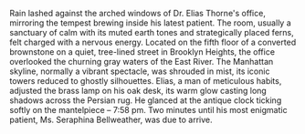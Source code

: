 Rain lashed against the arched windows of Dr. Elias Thorne's office, mirroring the tempest brewing inside his latest patient. The room, usually a sanctuary of calm with its muted earth tones and strategically placed ferns, felt charged with a nervous energy.  Located on the fifth floor of a converted brownstone on a quiet, tree-lined street in Brooklyn Heights, the office overlooked the churning gray waters of the East River. The Manhattan skyline, normally a vibrant spectacle, was shrouded in mist, its iconic towers reduced to ghostly silhouettes.  Elias, a man of meticulous habits, adjusted the brass lamp on his oak desk, its warm glow casting long shadows across the Persian rug. He glanced at the antique clock ticking softly on the mantelpiece – 7:58 pm. Two minutes until his most enigmatic patient, Ms. Seraphina Bellweather, was due to arrive.
